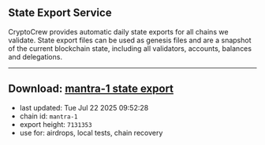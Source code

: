## State Export Service
CryptoCrew provides automatic daily state exports for all chains we validate. State export files can be used as genesis files and are a snapshot of the current blockchain state, including all validators, accounts, balances and delegations.

---
**Download: [mantra-1 state export](https://dl-eu2.ccvalidators.com/SERVICE/mantrachain/mantra-1_export_7131353.json)**
---

- last updated: Tue Jul 22 2025 09:52:28
- chain id: `mantra-1`
- export height: `7131353`
- use for: airdrops, local tests, chain recovery
